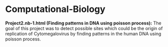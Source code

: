 # Computational-Biology

<b>Project2.nb-1.html (Finding patterns in DNA using poisson process):</b>
The goal of this project was to detect possible sites which could be the origin of replication of Cytomegalovirus by finding patterns in the human DNA using poisson process.

